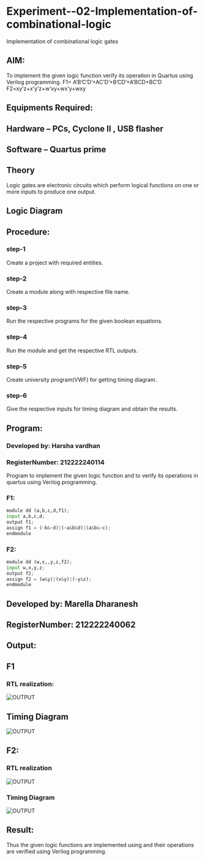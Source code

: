 # Experiment--02-Implementation-of-combinational-logic
Implementation of combinational logic gates
 
## AIM:
To implement the given logic function verify its operation in Quartus using Verilog programming.
 F1= A’B’C’D’+AC’D’+B’CD’+A’BCD+BC’D
F2=xy’z+x’y’z+w’xy+wx’y+wxy
 
 
 
## Equipments Required:
## Hardware – PCs, Cyclone II , USB flasher
## Software – Quartus prime


## Theory
 Logic gates are electronic circuits which perform logical functions on one or more inputs to produce one output.

## Logic Diagram
## Procedure:
### step-1

Create a project with required entities.
### step-2

Create a module along with respective file name.
### step-3

Run the respective programs for the given boolean equations.
### step-4

Run the module and get the respective RTL outputs.
### step-5

Create university program(VWF) for getting timing diagram.
### step-6
Give the respective inputs for timing diagram and obtain the results.
## Program:
### Developed by: Harsha vardhan
### RegisterNumber: 212222240114 


Program to implement the given logic function and to verify its operations in quartus using Verilog programming.
### F1:
```python
module dd (a,b,c,d,f1);
input a,b,c,d;
output f1;
assign f1 = (~b&~d)|(~a&b&d)|(a&b&~c);
endmodule 
```
### F2:
```python
module dd (w,x,,y,z,f2);
input w,x,y,z;
output f2;
assign f2 = (w&y)|(x&y)|(~y&z);
endmodule
```
## Developed by: Marella Dharanesh
## RegisterNumber: 212222240062



## Output:
## F1
### RTL realization:
![OUTPUT](/de%20ex-2.1.png)

## Timing Diagram
![OUTPUT](/de%20ex-2%201.1.png)
## F2:
### RTL realization
![OUTPUT](/de%20ex-2.2.png)
### Timing Diagram
![OUTPUT](/de%20ex-2%202.1.png)
## Result:
Thus the given logic functions are implemented using  and their operations are verified using Verilog programming.
